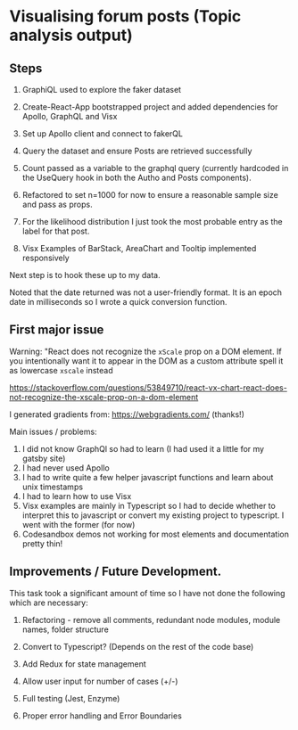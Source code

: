 # Visualising forum posts (Topic analysis output)

## Steps
1. GraphiQL used to explore the faker dataset

2. Create-React-App bootstrapped project and added dependencies for Apollo, GraphQL and Visx

3. Set up Apollo client and connect to fakerQL

4. Query the dataset and ensure Posts are retrieved successfully

5. Count passed as a variable to the graphql query (currently hardcoded in the UseQuery hook in both the Autho and Posts components). 

6. Refactored to set n=1000 for now to ensure a reasonable sample size and pass as props.

7. For the likelihood distribution I just took the most probable entry as the label for that post. 

6. Visx Examples of BarStack, AreaChart and Tooltip implemented responsively

Next step is to hook these up to my data.

Noted that the date returned was not a user-friendly format. It is an epoch date
in milliseconds so I wrote a quick conversion function.

## First major issue
Warning: "React does not recognize the `xScale` prop on a DOM element. If you
intentionally want it to appear in the DOM as a custom attribute spell it as
lowercase `xscale` instead

https://stackoverflow.com/questions/53849710/react-vx-chart-react-does-not-recognize-the-xscale-prop-on-a-dom-element

I generated gradients from:
https://webgradients.com/ (thanks!)


Main issues / problems:
1. I did not know GraphQl so had to learn (I had used it a little for my gatsby site)
2. I had never used Apollo
3. I had to write quite a few helper javascript functions and learn about unix timestamps
4. I had to learn how to use Visx
5. Visx examples are mainly in Typescript so I had to decide whether to interpret this to javascript or convert my existing project to typescript. I went with the former (for now)
6. Codesandbox demos not working for most elements and documentation pretty thin!

## Improvements / Future Development.

This task took a significant amount of time so I have not done the following which are necessary:

1. Refactoring - remove all comments, redundant node modules, module names, folder structure

2. Convert to Typescript? (Depends on the rest of the code base)

3. Add Redux for state management

4. Allow user input for number of cases (+/-)

5. Full testing (Jest, Enzyme)

6. Proper error handling and Error Boundaries

